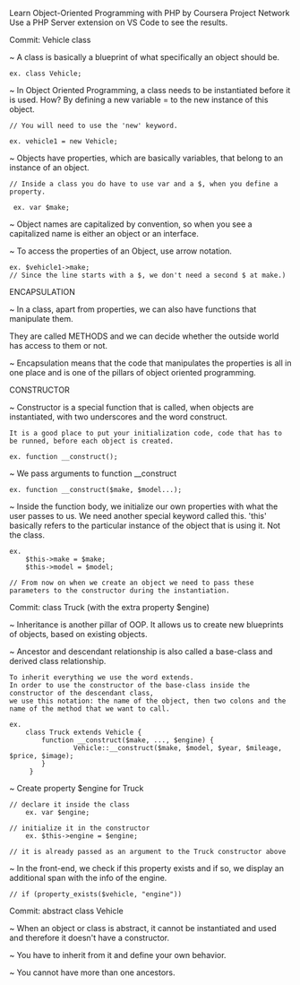 Learn Object-Oriented Programming with PHP by Coursera Project Network
Use a PHP Server extension on VS Code to see the results.

Commit: Vehicle class


~ A class is basically a blueprint of what specifically an object should be. 

    ex. class Vehicle; 


~ In Object Oriented Programming, a class needs to be instantiated before it is used. 
    How? By defining a new variable = to the new instance of this object. 
    
    // You will need to use the 'new' keyword.
    
    ex. vehicle1 = new Vehicle;

  
~ Objects have properties, which are basically variables, that belong to an instance of an object. 
     
    // Inside a class you do have to use var and a $, when you define a property. 
    
     ex. var $make;
      


~ Object names are capitalized by convention, so when you see a capitalized name is either an object or an interface.


~ To access the properties of an Object, use arrow notation. 
    
    ex. $vehicle1->make; 
    // Since the line starts with a $, we don't need a second $ at make.)

ENCAPSULATION


~ In a class, apart from properties, we can also have functions that manipulate them. 
                        
They are called METHODS and we can decide whether the outside world has access to them or not.


~ Encapsulation means that the code that manipulates the properties is all in one place and is one of the pillars of object oriented programming.


CONSTRUCTOR

~ Constructor is a special function that is called, when objects are instantiated, with two underscores and the word construct.

    It is a good place to put your initialization code, code that has to be runned, before each object is created.

    ex. function __construct();


~ We pass arguments to function __construct

    ex. function __construct($make, $model...);

~ Inside the function body, we initialize our own properties with what the user passes to us.
    We need another special keyword called this. 
    'this' basically refers to the particular instance of the object that is using it. Not the class.
    
    ex. 
        $this->make = $make; 
	    $this->model = $model;

    // From now on when we create an object we need to pass these parameters to the constructor during the instantiation.


Commit: class Truck (with the extra property $engine)


~ Inheritance is another pillar of OOP. It allows us to create new blueprints of objects, based on existing objects. 

~ Ancestor and descendant relationship is also called a base-class and derived class relationship.

	To inherit everything we use the word extends.
	In order to use the constructor of the base-class inside the constructor of the descendant class,
 	we use this notation: the name of the object, then two colons and the name of the method that we want to call.
  
 	ex. 
	  	class Truck extends Vehicle {
	  		function __construct($make, ..., $engine) {
        			Vehicle::__construct($make, $model, $year, $mileage, $price, $image);
	   		}
		 }
~ Create property $engine for Truck 
	
 	// declare it inside the class
	 	ex. var $engine;
	
 	// initialize it in the constructor
  		ex. $this->engine = $engine;

    // it is already passed as an argument to the Truck constructor above

~ In the front-end, we check if this property exists and if so, we display an additional span with the info of the engine.

 	// if (property_exists($vehicle, "engine"))

Commit: abstract class Vehicle

~ When an object or class is abstract, it cannot be instantiated and used and therefore it doesn't have a constructor. 

~ You have to inherit from it and define your own behavior.

~ You cannot have more than one ancestors.
